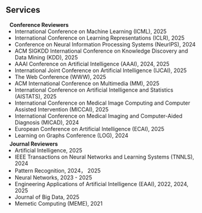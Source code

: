 ## Services

<h4 id="services" style="margin:0 10px 0;">Conference Reviewers</h4>

<ul style="margin:0 0 5px;">
  <li><autocolor>International Conference on Machine Learning (ICML), 2025</autocolor></li>
  <li><autocolor>International Conference on Learning Representations (ICLR), 2025</autocolor></li>
    <li><autocolor>Conference on Neural Information Processing Systems (NeurIPS), 2024</autocolor></li>
      <li><autocolor>ACM SIGKDD International Conference on Knowledge Discovery and Data Mining (KDD), 2025</autocolor></li>
        <li><autocolor>AAAI Conference on Artificial Intelligence (AAAI), 2024, 2025</autocolor></li>
          <li><autocolor>International Joint Conference on Artificial Intelligence (IJCAI), 2025</autocolor></li>
            <li><autocolor>The Web Conference (WWW), 2025</autocolor></li>
            <li><autocolor>ACM International Conference on Multimedia (MM), 2025</autocolor></li>
  <li><autocolor>International Conference on Artificial Intelligence and Statistics (AISTATS), 2025</autocolor></li>
    <li><autocolor>International Conference on Medical Image Computing and Computer Assisted Intervention (MICCAI), 2025</autocolor></li>
     <li><autocolor>International Conference on Medical Imaging and Computer-Aided Diagnosis (MICAD), 2024</autocolor></li>
 <li><autocolor>European Conference on Artificial Intelligence (ECAI), 2025</autocolor></li>
          <li><autocolor>Learning on Graphs Conference (LOG), 2024</autocolor></li>
</ul>

<h4 style="margin:0 10px 0;">Journal Reviewers</h4>

<ul style="margin:0 0 20px;">
	<li><autocolor>Artificial Intelligence, 2025</autocolor></li>
  <li><autocolor>IEEE Transactions on Neural Networks and Learning Systems (TNNLS), 2024</autocolor></li>
  <li><autocolor>Pattern Recognition, 2024， 2025</autocolor></li>
  <li><autocolor>Neural Networks, 2023 - 2025</autocolor></li>
  <li><autocolor>Engineering Applications of Artificial Intelligence (EAAI), 2022, 2024, 2025</autocolor></li>
  <li><autocolor>Journal of Big Data, 2025</autocolor></li>
  <li><autocolor>Memetic Computing (MEME), 2021</autocolor></li>
</ul>
